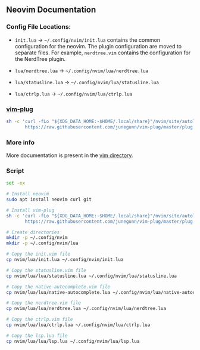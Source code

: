 ## Neovim Documentation

### Config File Locations:
- `init.lua` -> `~/.config/nvim/init.lua`
  contains the common configuration for the neovim. The plugin configuration are moved to separate files. For example, `nerdtree.vim` contains the configuration for the NerdTree plugin. 

- `lua/nerdtree.lua` -> `~/.config/nvim/lua/nerdtree.lua`
- `lua/statusline.lua` -> `~/.config/nvim/lua/statusline.lua`
- `lua/ctrlp.lua` -> `~/.config/nvim/lua/ctrlp.lua`


### [vim-plug](https://github.com/junegunn/vim-plug)

```bash
sh -c 'curl -fLo "${XDG_DATA_HOME:-$HOME/.local/share}"/nvim/site/autoload/plug.vim --create-dirs \
       https://raw.githubusercontent.com/junegunn/vim-plug/master/plug.vim'
```

### More info

More documentation is present in the [vim directory](../../vim/).

### Script

```bash
set -ex

# Install neovim
sudo apt install neovim curl git

# Install vim-plug
sh -c 'curl -fLo "${XDG_DATA_HOME:-$HOME/.local/share}"/nvim/site/autoload/plug.vim --create-dirs \
       https://raw.githubusercontent.com/junegunn/vim-plug/master/plug.vim'

# Create directories
mkdir -p ~/.config/nvim
mkdir -p ~/.config/nvim/lua

# Copy the init.vim file
cp nvim/lua/init.lua ~/.config/nvim/init.lua

# Copy the statusline.vim file
cp nvim/lua/lua/statusline.lua ~/.config/nvim/lua/statusline.lua

# Copy the native-autocomplete.vim file
cp nvim/lua/lua/native-autocomplete.lua ~/.config/nvim/lua/native-autocomplete.lua

# Copy the nerdtree.vim file
cp nvim/lua/lua/nerdtree.lua ~/.config/nvim/lua/nerdtree.lua

# Copy the ctrlp.vim file
cp nvim/lua/lua/ctrlp.lua ~/.config/nvim/lua/ctrlp.lua

# Copy the lsp.lua file
cp nvim/lua/lua/lsp.lua ~/.config/nvim/lua/lsp.lua
```
